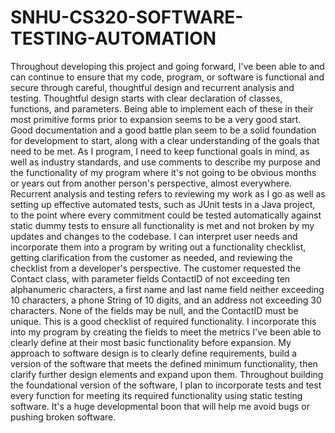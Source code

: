 # SNHU-CS320-SOFTWARE-TESTING-AUTOMATION

Throughout developing this project and going forward, I've been able to and can continue to ensure that my code, program, or software is functional and secure through careful, thoughtful design and recurrent analysis and testing. Thoughtful design starts with clear declaration of classes, functions, and parameters. Being able to implement each of these in their most primitive forms prior to expansion seems to be a very good start. Good documentation and a good battle plan seem to be a solid foundation for development to start, along with a clear understanding of the goals that need to be met. As I program, I need to keep functional goals in mind, as well as industry standards, and use comments to describe my purpose and the functionality of my program where it's not going to be obvious months or years out from another person's perspective, almost everywhere. Recurrent analysis and testing refers to reviewing my work as I go as well as setting up effective automated tests, such as JUnit tests in a Java project, to the point where every commitment could be tested automatically against static dummy tests to ensure all functionality is met and not broken by my updates and changes to the codebase. I can interpret user needs and incorporate them into a program by writing out a functionality checklist, getting clarification from the customer as needed, and reviewing the checklist from a developer's perspective. The customer requested the Contact class, with parameter fields ContactID of not exceeding ten alphanumeric characters, a first name and last name field neither exceeding 10 characters, a phone String of 10 digits, and an address not exceeding 30 characters. None of the fields may be null, and the ContactID must be unique. This is a good checklist of required functionality. I incorporate this into my program by creating the fields to meet the metrics I've been able to clearly define at their most basic functionality before expansion. My approach to software design is to clearly define requirements, build a version of the software that meets the defined minimum functionality, then clarify further design elements and expand upon them. Throughout building the foundational version of the software, I plan to incorporate tests and test every function for meeting its required functionality using static testing software. It's a huge developmental boon that will help me avoid bugs or pushing broken software. 
